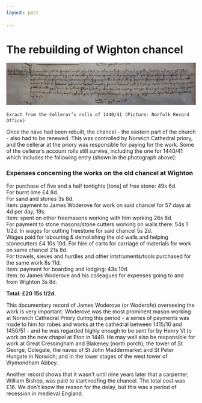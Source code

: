 ```yaml
---
layout: post

---
```


# The rebuilding of Wighton chancel

![](/images/articles/writing.png)

	Exract from the Cellerar’s rolls of 1440/41 (Picture: Norfolk Record Office)


Once the nave had been rebuilt, the chancel - the eastern part of the church - also had to be renewed. This was controlled by Norwich Cathedral priory, and the cellerar at the priory was responsible for paying for the work. Some of the cellerar’s account rolls still survive, including the one for 1440/41 which includes the following entry (shown in the photograph above):


### Expenses concerning the works on the old chancel at Wighton

For purchase of five and a half tontights [tons] of free stone: 49s 6d.   
For burnt lime £4 8d.   
For sand and stones 3s 8d.  
Item: payment to James Woderove for work on said chancel for 57 days at 4d per day, 19s.  
Item: spent on other freemasons working with him working 26s 8d.  
For payment to stone masons/stone cutters working on walls there: 54s 1 1/2d. 
In wages for cutting freestone for said chancel 5s 2d.  
Wages paid for labouring & demolishing the old walls and helping stonecutters £4 10s 10d. For hire of carts for carriage of materials for work on same chancel 21s 8d.  
For trowels, sieves and hurdles and  other intstruments/tools purchased for the same work 8s 11d.  
Item: payment for boarding and lodging:  43s 10d.  
Item: to  James Woderove and his colleagues for expenses going to and from Wighton 3s 8d. 


**Total:  £20 15s 1/2d.**

This documentary record of James Woderove (or Woderofe) overseeing the work is very important. Woderove was the most prominent mason working at Norwich Cathedral Priory during this period - a series of payments was made to him for robes and works at the cathedral between 1415/16 and 1450/51 - and he was regarded highly enough to be sent for by Henry VI to work on the new chapel at Eton in 1449. He may well also be responsible for work at  Great Cressingham and Blakeney (north porch); the tower of St George, Colegate, the naves of St John Maddermarket and St Peter Hungate in Norwich; and in the lower stages of the west tower of Wymondham Abbey. 

Another record shows that it wasn't until nine years later that a carpenter, William Bishop, was paid to start roofing the chancel. The total cost was £16. We don't know the reason for the delay, but this was a period of recession in medieval England.
